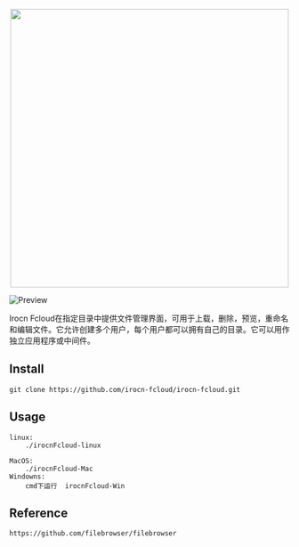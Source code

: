 <p align="center">
  <img src="https://irocn.cn/static/media/uploads/fcloud/logo1.png" width="500"/>
</p>

![Preview](https://irocn.cn/static/media/uploads/fcloud/irocn-fcloud.png)

Irocn Fcloud在指定目录中提供文件管理界面，可用于上载，删除，预览，重命名和编辑文件。它允许创建多个用户，每个用户都可以拥有自己的目录。它可以用作独立应用程序或中间件。

## Install

```
git clone https://github.com/irocn-fcloud/irocn-fcloud.git
```

## Usage

```
linux:
    ./irocnFcloud-linux
    
MacOS:
    ./irocnFcloud-Mac
Windowns:
    cmd下运行  irocnFcloud-Win
```

## Reference
```
https://github.com/filebrowser/filebrowser
```


